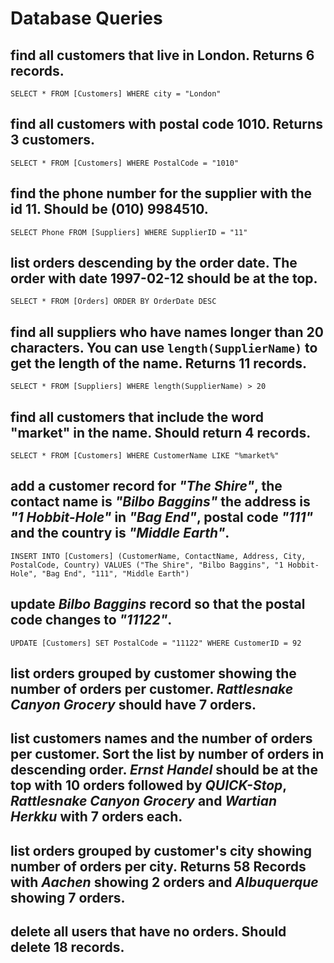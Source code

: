 # Database Queries

## find all customers that live in London. Returns 6 records.
    SELECT * FROM [Customers] WHERE city = "London"
## find all customers with postal code 1010. Returns 3 customers.
    SELECT * FROM [Customers] WHERE PostalCode = "1010"
## find the phone number for the supplier with the id 11. Should be (010) 9984510.
    SELECT Phone FROM [Suppliers] WHERE SupplierID = "11"
## list orders descending by the order date. The order with date 1997-02-12 should be at the top.
    SELECT * FROM [Orders] ORDER BY OrderDate DESC 
## find all suppliers who have names longer than 20 characters. You can use `length(SupplierName)` to get the length of the name. Returns 11 records.
    SELECT * FROM [Suppliers] WHERE length(SupplierName) > 20
## find all customers that include the word "market" in the name. Should return 4 records.
    SELECT * FROM [Customers] WHERE CustomerName LIKE "%market%"
## add a customer record for _"The Shire"_, the contact name is _"Bilbo Baggins"_ the address is _"1 Hobbit-Hole"_ in _"Bag End"_, postal code _"111"_ and the country is _"Middle Earth"_.
    INSERT INTO [Customers] (CustomerName, ContactName, Address, City, PostalCode, Country) VALUES ("The Shire", "Bilbo Baggins", "1 Hobbit-Hole", "Bag End", "111", "Middle Earth")
## update _Bilbo Baggins_ record so that the postal code changes to _"11122"_.
    UPDATE [Customers] SET PostalCode = "11122" WHERE CustomerID = 92
## list orders grouped by customer showing the number of orders per customer. _Rattlesnake Canyon Grocery_ should have 7 orders.

## list customers names and the number of orders per customer. Sort the list by number of orders in descending order. _Ernst Handel_ should be at the top with 10 orders followed by _QUICK-Stop_, _Rattlesnake Canyon Grocery_ and _Wartian Herkku_ with 7 orders each.

## list orders grouped by customer's city showing number of orders per city. Returns 58 Records with _Aachen_ showing 2 orders and _Albuquerque_ showing 7 orders.

## delete all users that have no orders. Should delete 18 records.